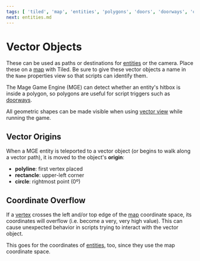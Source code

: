 ```yaml
---
tags: [ 'tiled', 'map', 'entities', 'polygons', 'doors', 'doorways', 'origin', 'vertex', 'vertices', 'maps' ]
next: entities.md
---
```


# Vector Objects

These can be used as paths or destinations for [entities](entities) or the camera. Place these on a [map](maps) with Tiled. Be sure to give these vector objects a name in the `Name` properties view so that scripts can identify them.

The Mage Game Engine (MGE) can detect whether an entity's hitbox is inside a polygon, so polygons are useful for script triggers such as [doorways](techniques/doors).

All geometric shapes can be made visible when using [vector view](debug_tools#vector-view) while running the game.

## Vector Origins

When a MGE entity is teleported to a vector object (or begins to walk along a vector path), it is moved to the object's **origin**:

- **polyline**: first vertex placed
- **rectancle**: upper-left corner
- **circle**: rightmost point (0º)

## Coordinate Overflow

If a [vertex](vector_objects) crosses the left and/or top edge of the [map](maps) coordinate space, its coordinates will overflow (i.e. become a very, very high value). This can cause unexpected behavior in scripts trying to interact with the vector object.

This goes for the coordinates of [entities](entities), too, since they use the map coordinate space.
